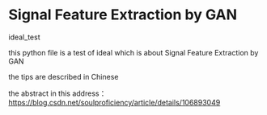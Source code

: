 # Signal Feature Extraction by GAN
ideal_test

this python file is a test of ideal which is about Signal Feature Extraction by GAN

the tips are described in Chinese


the abstract in this address：https://blog.csdn.net/soulproficiency/article/details/106893049
